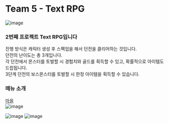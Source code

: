 # Team 5 - Text RPG
![image](https://github.com/user-attachments/assets/ceb168d6-7d20-4b1e-b076-f24baba4a760)
### 2번째 프로젝트 Text RPG입니다
진행 방식은 캐릭터 생성 후 스펙업을 해서 던전을 클리어하는 것입니다.</br>
던전의 난이도는 총 3개입니다. </br>
각 던전에서 몬스터를 토벌할 시 경험치와 골드를 획득할 수 있고, 확률적으로 아이템도 드랍됩니다.</br>
3단계 던전의 보스몬스터를 토벌할 시 한정 아이템을 획득할 수 있습니다.</br>

### 메뉴 소개
[마을](https://github.com/xoxohoon01/Team-5_Text-RPG/blob/main/TOWN.md)</br>
![image](https://github.com/user-attachments/assets/b427d3cb-8846-4a93-a4a0-fad37a6abd0b)

![image](https://github.com/user-attachments/assets/0a23675f-73d4-4a98-8d6d-4a57b6fd3bbf)
![image](https://github.com/user-attachments/assets/7add2bf2-42b1-492a-9ef1-b3da25c33c58)

